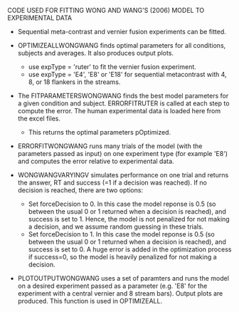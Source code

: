CODE USED FOR FITTING WONG AND WANG'S (2006) MODEL TO EXPERIMENTAL DATA

- Sequential meta-contrast and vernier fusion experiments can be fitted.

- OPTIMIZEALLWONGWANG finds optimal parameters for all conditions, subjects and averages. It also produces 
  output plots.
  - use expType = 'ruter' to fit the vernier fusion experiment.
  - use expType = 'E4', 'E8' or 'E18' for sequential metacontrast with 4, 8, or 18 flankers in the streams.

- The FITPARAMETERSWONGWANG finds the best model parameters for a given condition and subject. 
  ERRORFITRUTER is called at each step to compute the error. The human experimental data
  is loaded here from the excel files.
    - This returns the optimal parameters pOptimized.
    
- ERRORFITWONGWANG runs many trials of the model (with the parameters passed as input) on one
  experiment type (for example 'E8') and computes the error relative to experimental data.

- WONGWANGVARYINGV simulates performance on one trial and returns the answer, RT and success (=1 if a decision 
  was reached). If no decision is reached, there are two options:
  - Set forceDecision to 0. In this case the model reponse is 0.5 (so between the usual 0 or 1 returned when 
    a decision is reached), and success is set to 1. Hence, the model is not penalized for not making a decision,
    and we assume random guessing in these trials.
  - Set forceDecision to 1. In this case the model reponse is 0.5 (so between the usual 0 or 1 returned when 
    a decision is reached), and success is set to 0. A huge error is added in the optimization process if success=0,
    so the model is heavily penalized for not making a decision.
    
- PLOTOUTPUTWONGWANG uses a set of paramters and runs the model on a desired experiment passed as
  a parameter (e.g. 'E8' for the experiment with a central vernier and 8 stream bars). Output plots are
  produced. This function is used in OPTIMIZEALL.
